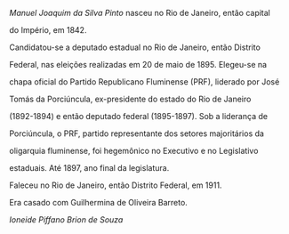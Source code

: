 

*Manuel Joaquim da Silva Pinto* nasceu no Rio de Janeiro, então capital

do Império, em 1842.



Candidatou-se a deputado estadual no Rio de Janeiro, então Distrito

Federal, nas eleições realizadas em 20 de maio de 1895. Elegeu-se na

chapa oficial do Partido Republicano Fluminense (PRF), liderado por José

Tomás da Porciúncula, ex-presidente do estado do Rio de Janeiro

(1892-1894) e então deputado federal (1895-1897). Sob a liderança de

Porciúncula, o PRF, partido representante dos setores majoritários da

oligarquia fluminense, foi hegemônico no Executivo e no Legislativo

estaduais. Até 1897, ano final da legislatura.



Faleceu no Rio de Janeiro, então Distrito Federal, em 1911.



Era casado com Guilhermina de Oliveira Barreto.



*Ioneide Piffano Brion de Souza*



